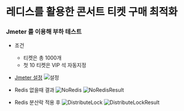 # 레디스를 활용한 콘서트 티켓 구매 최적화

### Jmeter 를 이용해 부하 테스트

- 조건
  - 티켓은 총 1000개
  - 첫 10 티켓은 VIP 석 자동지정

- [Jmeter 설정](https://jongmin4943.notion.site/Test-Plan-180b6428d3bf46b1b25bbcb3047dfb3b?pvs=4)
![설정](https://jongmin4943.notion.site/image/https%3A%2F%2Fs3-us-west-2.amazonaws.com%2Fsecure.notion-static.com%2F861a9269-9b80-45ff-8704-5ba2e98615d5%2FUntitled.png?id=ee487af4-27eb-444e-bbfe-2b7ca529a59c&table=block&spaceId=2344cac3-8428-47dd-9f85-7231f04a2c47&width=1530&userId=&cache=v2)


- Redis 없을때 결과
![NoRedis](https://jongmin4943.notion.site/image/https%3A%2F%2Fs3-us-west-2.amazonaws.com%2Fsecure.notion-static.com%2Fa1614ade-bc42-4f65-82b8-9539afc1c60d%2FUntitled.png?id=725b4a6b-88af-49ed-bb1d-029453befeec&table=block&spaceId=2344cac3-8428-47dd-9f85-7231f04a2c47&width=1530&userId=&cache=v2)
![NoRedisResult](https://jongmin4943.notion.site/image/https%3A%2F%2Fs3-us-west-2.amazonaws.com%2Fsecure.notion-static.com%2F391aec5f-c359-47fa-8cba-f5476318ab0c%2FUntitled.png?id=97974c55-c651-47f4-961c-d2db8bb9bed2&table=block&spaceId=2344cac3-8428-47dd-9f85-7231f04a2c47&width=1530&userId=&cache=v2)

- Redis 분산락 적용 후
![DistributeLock](https://jongmin4943.notion.site/image/https%3A%2F%2Fs3-us-west-2.amazonaws.com%2Fsecure.notion-static.com%2F5a0d5c14-781c-41eb-944d-19b5bf265f7d%2FUntitled.png?id=a87f9673-076c-4a22-990c-fae99c44b8cf&table=block&spaceId=2344cac3-8428-47dd-9f85-7231f04a2c47&width=1530&userId=&cache=v2)
![DistributeLockResult](https://jongmin4943.notion.site/image/https%3A%2F%2Fs3-us-west-2.amazonaws.com%2Fsecure.notion-static.com%2Fc3635b6e-6879-44f0-b205-7f679bc95c48%2FUntitled.png?id=5ddd5f89-a2d0-448c-830f-54042c5116ac&table=block&spaceId=2344cac3-8428-47dd-9f85-7231f04a2c47&width=1530&userId=&cache=v2)